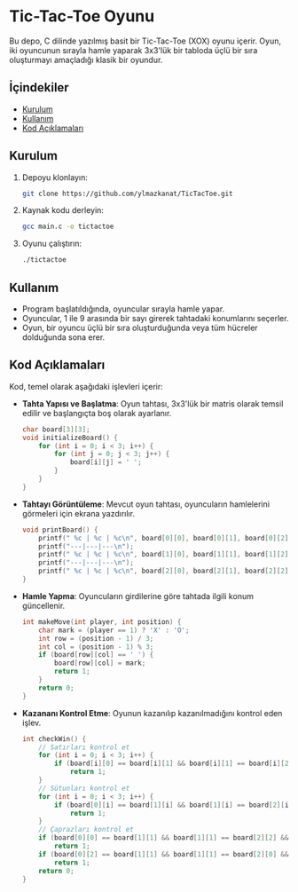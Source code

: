 # Tic-Tac-Toe Oyunu

Bu depo, C dilinde yazılmış basit bir Tic-Tac-Toe (XOX) oyunu içerir. Oyun, iki oyuncunun sırayla hamle yaparak 3x3'lük bir tabloda üçlü bir sıra oluşturmayı amaçladığı klasik bir oyundur.

## İçindekiler

- [Kurulum](#kurulum)
- [Kullanım](#kullanım)
- [Kod Açıklamaları](#kod-açıklamaları)


## Kurulum

1. Depoyu klonlayın:

   ```bash
   git clone https://github.com/ylmazkanat/TicTacToe.git
   ```

2. Kaynak kodu derleyin:

   ```bash
   gcc main.c -o tictactoe
   ```

3. Oyunu çalıştırın:

   ```bash
   ./tictactoe
   ```

## Kullanım

- Program başlatıldığında, oyuncular sırayla hamle yapar.
- Oyuncular, 1 ile 9 arasında bir sayı girerek tahtadaki konumlarını seçerler.
- Oyun, bir oyuncu üçlü bir sıra oluşturduğunda veya tüm hücreler dolduğunda sona erer.

## Kod Açıklamaları

Kod, temel olarak aşağıdaki işlevleri içerir:

- **Tahta Yapısı ve Başlatma**: Oyun tahtası, 3x3'lük bir matris olarak temsil edilir ve başlangıçta boş olarak ayarlanır.

  ```c
  char board[3][3];
  void initializeBoard() {
      for (int i = 0; i < 3; i++) {
          for (int j = 0; j < 3; j++) {
              board[i][j] = ' ';
          }
      }
  }
  ```

- **Tahtayı Görüntüleme**: Mevcut oyun tahtası, oyuncuların hamlelerini görmeleri için ekrana yazdırılır.

  ```c
  void printBoard() {
      printf(" %c | %c | %c\n", board[0][0], board[0][1], board[0][2]);
      printf("---|---|---\n");
      printf(" %c | %c | %c\n", board[1][0], board[1][1], board[1][2]);
      printf("---|---|---\n");
      printf(" %c | %c | %c\n", board[2][0], board[2][1], board[2][2]);
  }
  ```

- **Hamle Yapma**: Oyuncuların girdilerine göre tahtada ilgili konum güncellenir.

  ```c
  int makeMove(int player, int position) {
      char mark = (player == 1) ? 'X' : 'O';
      int row = (position - 1) / 3;
      int col = (position - 1) % 3;
      if (board[row][col] == ' ') {
          board[row][col] = mark;
          return 1;
      }
      return 0;
  }
  ```

- **Kazananı Kontrol Etme**: Oyunun kazanılıp kazanılmadığını kontrol eden işlev.

  ```c
  int checkWin() {
      // Satırları kontrol et
      for (int i = 0; i < 3; i++) {
          if (board[i][0] == board[i][1] && board[i][1] == board[i][2] && board[i][0] != ' ')
              return 1;
      }
      // Sütunları kontrol et
      for (int i = 0; i < 3; i++) {
          if (board[0][i] == board[1][i] && board[1][i] == board[2][i] && board[0][i] != ' ')
              return 1;
      }
      // Çaprazları kontrol et
      if (board[0][0] == board[1][1] && board[1][1] == board[2][2] && board[0][0] != ' ')
          return 1;
      if (board[0][2] == board[1][1] && board[1][1] == board[2][0] && board[0][2] != ' ')
          return 1;
      return 0;
  }
  ```



